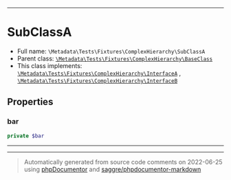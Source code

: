 ***

# SubClassA

* Full name: `\Metadata\Tests\Fixtures\ComplexHierarchy\SubClassA`
* Parent class: [`\Metadata\Tests\Fixtures\ComplexHierarchy\BaseClass`](./BaseClass.md)
* This class implements:
  [`\Metadata\Tests\Fixtures\ComplexHierarchy\InterfaceA`](./InterfaceA.md)
  , [`\Metadata\Tests\Fixtures\ComplexHierarchy\InterfaceB`](./InterfaceB.md)

## Properties

### bar

```php
private $bar
```

***



***
> Automatically generated from source code comments on 2022-06-25 using [phpDocumentor](http://www.phpdoc.org/) and [saggre/phpdocumentor-markdown](https://github.com/Saggre/phpDocumentor-markdown)
